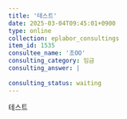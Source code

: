 ```yaml
---
title: '테스트'
date: 2025-03-04T09:45:01+0900
type: online
collection: eplabor_consultings
item_id: 1535
consultee_name: '조OO'
consulting_category: 임금
consulting_answer: |
    
consulting_status: waiting
---
```


테스트
